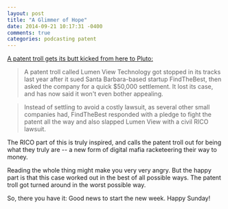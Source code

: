 ```yaml
---
layout: post
title: "A Glimmer of Hope"
date: 2014-09-21 10:17:31 -0400
comments: true
categories: podcasting patent
---
```

[A patent troll gets its butt kicked from here to Pluto:](http://arstechnica.com/tech-policy/2014/09/lumen-view-gives-up-on-matchmaking-patent-cant-defend-it-under-new-law/)

>A patent troll called Lumen View Technology got stopped in its tracks last year after it sued Santa Barbara-based startup FindTheBest, then asked the company for a quick $50,000 settlement. It lost its case, and has now said it won't even bother appealing.

>Instead of settling to avoid a costly lawsuit, as several other small companies had, FindTheBest responded with a pledge to fight the patent all the way and also slapped Lumen View with a civil RICO lawsuit.

The RICO part of this is truly inspired, and calls the patent troll out for being what they truly are -- a new form of digital mafia racketeering their way to money.

Reading the whole thing might make you very very angry.  But the happy part is that this case worked out in the best of all possible ways.  The patent troll got turned around in the worst possible way.

So, there you have it: Good news to start the new week.  Happy Sunday!